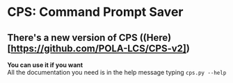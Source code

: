 # CPS: Command Prompt Saver
## There's a new version of CPS ((Here)[https://github.com/POLA-LCS/CPS-v2])

**You can use it if you want**  
All the documentation you need is in the help message typing `cps.py --help`
